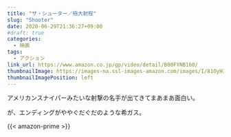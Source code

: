 ```yaml
---
title: "ザ・シューター／極大射程"
slug: "Shooter"
date: 2020-06-29T21:36:27+09:00
#draft: true
categories:
  - 映画
tags:
  - アクション
link_url: https://www.amazon.co.jp/gp/video/detail/B00FYNB160/
thumbnailImage: https://images-na.ssl-images-amazon.com/images/I/81OyHIU4O+L._SX600_.jpg
thumbnailImagePosition: left
---
```

アメリカンスナイパーみたいな射撃の名手が出てきてまあまあ面白い。
<!--more-->
が、エンディングがややぐだぐだのような希ガス。

{{< amazon-prime >}}
